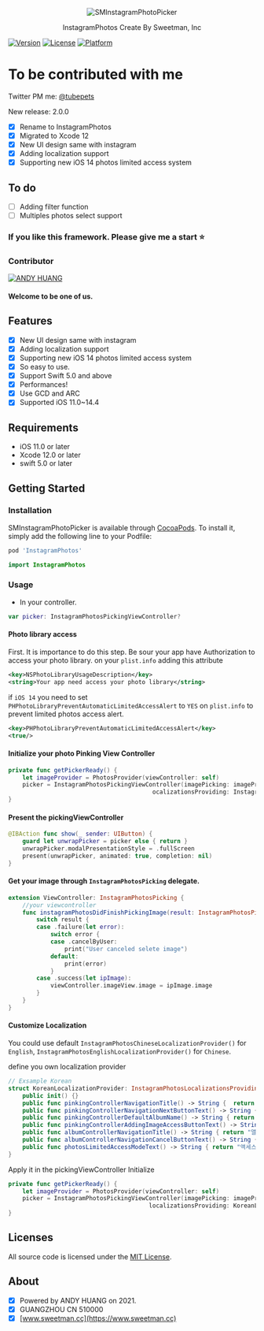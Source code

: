 <p align="center" >
	<img src="https://github.com/sweetmans/SMInstagramPhotoPicker/blob/master/SMInstagramPhotoPicker/Assets/banner.png" title="SMInstagramPhotoPicker" float=left>
</p>
<p align="center">
	InstagramPhotos Create By Sweetman, Inc
</p>

[![Version](https://img.shields.io/cocoapods/v/SMInstagramPhotoPicker.svg?style=flat)](http://cocoapods.org/pods/SMInstagramPhotoPicker)
[![License](https://img.shields.io/cocoapods/l/SMInstagramPhotoPicker.svg?style=flat)](http://cocoapods.org/pods/SMInstagramPhotoPicker)
[![Platform](https://img.shields.io/cocoapods/p/SMInstagramPhotoPicker.svg?style=flat)](http://cocoapods.org/pods/SMInstagramPhotoPicker)

# To be contributed with me
Twitter PM me: [@tubepets](https://twitter.com/tubepets)

New release: 2.0.0
- [x] Rename to InstagramPhotos
- [x] Migrated to Xcode 12
- [x] New UI design same with instagram
- [x] Adding localization support
- [x] Supporting new iOS 14 photos limited access system
## To do
- [ ] Adding filter function
- [ ] Multiples photos select support
### If you like this framework. Please give me a start ⭐️
### Contributor
<p align="left" >
<a href="https://github.com/sweetmans">
	<img src="https://avatars.githubusercontent.com/u/22865790?s=60&v=4" title="ANDY HUANG" float=left>
</a>
</p>

#### Welcome to be one of us.
## Features
- [x] New UI design same with instagram
- [x] Adding localization support
- [x] Supporting new iOS 14 photos limited access system
- [x] So easy to use.
- [x] Support Swift 5.0 and above
- [x] Performances!
- [x] Use GCD and ARC
- [x] Supported iOS 11.0~14.4
## Requirements
- iOS 11.0 or later
- Xcode 12.0 or later
- swift 5.0 or later

## Getting Started

### Installation

SMInstagramPhotoPicker is available through [CocoaPods](http://cocoapods.org). To install
it, simply add the following line to your Podfile:

```ruby
pod 'InstagramPhotos'
```
```swift
import InstagramPhotos
```

### Usage

- In your controller.
```swift
var picker: InstagramPhotosPickingViewController?
```
#### Photo library access
First. It is importance to do this step.
Be sour your app have Authorization to access your photo library.
on your `plist.info` adding this attribute
```xml
<key>NSPhotoLibraryUsageDescription</key>
<string>Your app need access your photo library</string>
```
if `iOS 14` you need to set `PHPhotoLibraryPreventAutomaticLimitedAccessAlert` to `YES` on `plist.info` to prevent limited photos access alert.
```xml
<key>PHPhotoLibraryPreventAutomaticLimitedAccessAlert</key>
<true/>
```
#### Initialize your photo Pinking View Controller
```swift
private func getPickerReady() {
    let imageProvider = PhotosProvider(viewController: self)
    picker = InstagramPhotosPickingViewController(imagePicking: imageProvider,
                                         ocalizationsProviding: InstagramPhotosChineseLocalizationProvider())
}
```
#### Present the pickingViewController
```swift
@IBAction func show(_ sender: UIButton) {
    guard let unwrapPicker = picker else { return }
    unwrapPicker.modalPresentationStyle = .fullScreen
    present(unwrapPicker, animated: true, completion: nil)
}
```

#### Get your image through `InstagramPhotosPicking` delegate.

```swift
extension ViewController: InstagramPhotosPicking {
    //your viewcontroller
    func instagramPhotosDidFinishPickingImage(result: InstagramPhotosPickingResult) {
        switch result {
        case .failure(let error):
            switch error {
            case .cancelByUser:
                print("User canceled selete image")
            default:
                print(error)
            }
        case .success(let ipImage):
            viewController.imageView.image = ipImage.image
        }
    }
}
```

#### Customize Localization
You could use default `InstagramPhotosChineseLocalizationProvider()` for `English`, `InstagramPhotosEnglishLocalizationProvider()` for `Chinese`.

define you own localization provider
```swift
// Exsample Korean
struct KoreanLocalizationProvider: InstagramPhotosLocalizationsProviding {
    public init() {}
    public func pinkingControllerNavigationTitle() -> String {  return "사진 선택" }
    public func pinkingControllerNavigationNextButtonText() -> String { return "다음 단계" }
    public func pinkingControllerDefaultAlbumName() -> String { return "사진 갤러리" }
    public func pinkingControllerAddingImageAccessButtonText() -> String { return "접근 가능한 사진 추가" }
    public func albumControllerNavigationTitle() -> String { return "앨범 선택" }
    public func albumControllerNavigationCancelButtonText() -> String { return "취소" }
    public func photosLimitedAccessModeText() -> String { return "액세스 권한이있는 모든 사진이 표시됩니다" }
}
```
Apply it in the pickingViewController Initialize
```swift
private func getPickerReady() {
    let imageProvider = PhotosProvider(viewController: self)
    picker = InstagramPhotosPickingViewController(imagePicking: imageProvider,
                                        localizationsProviding: KoreanLocalizationProvider())
}
```

## Licenses

All source code is licensed under the [MIT License](https://raw.github.com/rs/SDWebImage/master/LICENSE).

## About
- [x] Powered by ANDY HUANG on 2021.
- [x] GUANGZHOU CN 510000
- [x] [www.sweetman.cc](https://www.sweetman.cc)